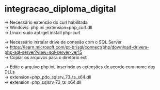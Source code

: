 # integracao_diploma_digital

-> Necessário extensão do curl habilitada <br>
    -> Windows:  php.ini ;extension=php_curl.dll <br>
    -> Linux: sudo apt-get install php-curl <br>

-> Necessário instalar drive de conexão com o SQL Server <br>
    -> https://learn.microsoft.com/pt-br/sql/connect/php/download-drivers-php-sql-server?view=sql-server-ver15 <br>
    -> Copiar os arquivos para o diretório ext <br>

-> Edite o arquivo php.ini, inserindo as extensões de acordo com nome das DLLs <br>
    -> extension=php_pdo_sqlsrv_73_ts_x64.dll <br>
    -> extension=php_sqlsrv_73_ts_x64.dll <br>

